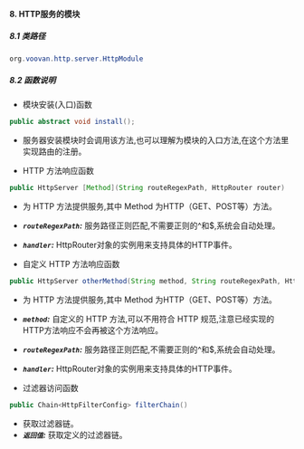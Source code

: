 #### 8. HTTP服务的模块
##### 8.1 类路径
```java
org.voovan.http.server.HttpModule
```
##### 8.2 函数说明
- 模块安装(入口)函数
```java
public abstract void install();
```
- 服务器安装模块时会调用该方法,也可以理解为模块的入口方法,在这个方法里实现路由的注册。

- HTTP 方法响应函数
```java
public HttpServer [Method](String routeRegexPath, HttpRouter router) 
```
- 为 HTTP 方法提供服务,其中 Method 为HTTP（GET、POST等）方法。
- ***`routeRegexPath`:*** 服务路径正则匹配,不需要正则的^和$,系统会自动处理。
- ***`handler`:*** HttpRouter对象的实例用来支持具体的HTTP事件。

- 自定义 HTTP 方法响应函数
```java
public HttpServer otherMethod(String method, String routeRegexPath, HttpRouter router) 
```
- 为 HTTP 方法提供服务,其中 Method 为HTTP（GET、POST等）方法。
- ***`method`:*** 自定义的 HTTP 方法,可以不用符合 HTTP 规范,注意已经实现的HTTP方法响应不会再被这个方法响应。
- ***`routeRegexPath`:*** 服务路径正则匹配,不需要正则的^和$,系统会自动处理。
- ***`handler`:*** HttpRouter对象的实例用来支持具体的HTTP事件。

- 过滤器访问函数
```java
public Chain<HttpFilterConfig> filterChain()
```
- 获取过滤器链。
- ***`返回值`:*** 获取定义的过滤器链。


